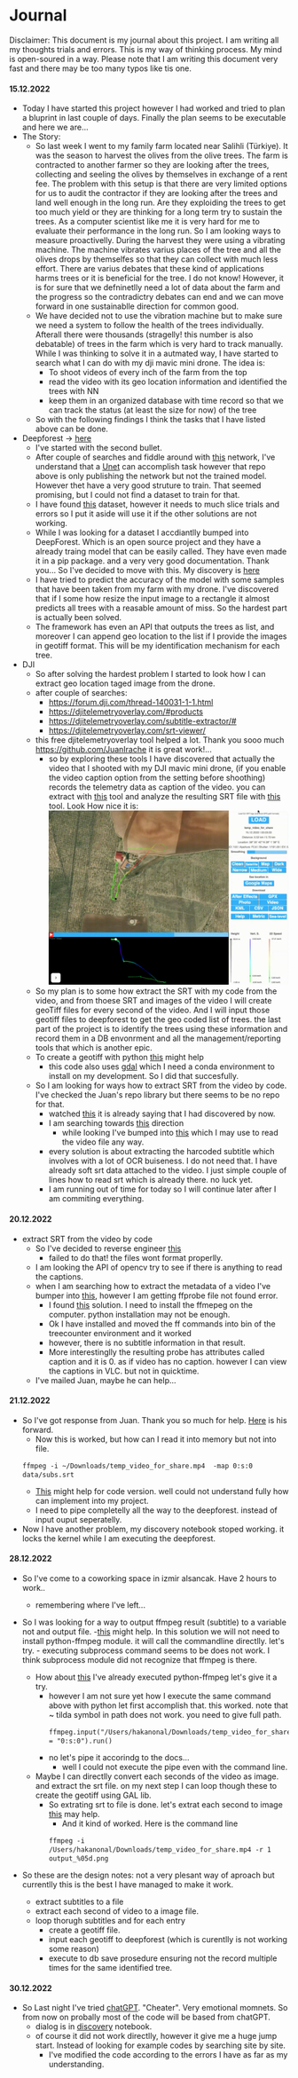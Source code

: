 # Journal

Disclaimer: This document is my journal about this project. I am writing all my thoughts trials and errors. This is my way of thinking process. My mind is open-soured in a way. Please note that I am writing this document very fast and there may be too many typos like tis one.


#### 15.12.2022

- Today I have started this project however I had worked and tried to plan a bluprint in last couple of days. Finally the plan seems to be executable and here we are...
- The Story:
    - So last week I went to my family farm located near Salihli (Türkiye). It was the season to harvest the olives from the olive trees. The farm is contracted to another farmer so they are looking after the trees, collecting and seeling the olives by themselves in exchange of a rent fee. The problem with this setup is that there are very limited options for us to audit the contractor if they are looking after the trees and land well enough in the long run. Are they exploiding the trees to get too much yield or they are thinking for a long term try to sustain the trees. As a computer scientist like me it is very hard for me to evaluate their performance in the long run. So I am looking ways to measure proactivelly. During the harvest they were using a vibrating machine. The machine vibrates varius places of the tree and all the olives drops by themselfes so that they can collect with much less effort. There are varius debates that these kind of applications harms trees or it is beneficial for the tree. I do not know! However, it is for sure that we defninetlly need a lot of data about the farm and the progress so the contradictry debates can end and we can move forward in one sustainablle direction for common good. 
    - We have decided not to use the vibration machine but to make sure we need a system to follow the health of the trees individually. Afterall there were thousands (stragelly! this number is also debatable) of trees in the farm which is very hard to track manually. While I was thinking to solve it in a autmated way, I have started to search what I can do with my dji mavic mini drone. The idea is:
        - To shoot videos of every inch of the farm from the top
        - read the video with its geo location information and identified the trees with NN
        - keep them in an organized database with time record so that we can track the status (at least the size for now) of the tree
    - So with the following findings I think the tasks that I have listed above can be done.
- Deepforest -> [here](https://deepforest.readthedocs.io/en/latest/landing.html)  
    - I've started with the second bullet.
    - After couple of searches and fiddle around with [this](https://github.com/A2Amir/Counting-Trees-using-Satellite-Images) network, I've understand that a [Unet](https://en.wikipedia.org/wiki/U-Net) can accomplish task however that repo above is only publishing the network but not the trained model. However thet have a very good struture to train. That seemed promising, but I could not find a dataset to train for that. 
    - I have found [this](https://github.com/nightonion/yosemite-tree-dataset) dataset, however it needs to much slice trials and errors so I put it aside will use it if the other solutions are not working.
    - While I was looking for a dataset I accdiantlly bumped into DeepForest. Which is an open source project and they have a already traing model that can be easily called. They have even made it in a pip package. and a very very good documentation. Thank you... So I've decided to move with this. My discovery is [here](discovery.ipynb)
    - I have tried to predict the accuracy of the model with some samples that have been taken from my farm with my drone. I've discovered that if I some how resize the input image to a rectangle it almost predicts all trees with a reasable amount of miss. So the hardest part is actually been solved.
    - The framework has even an API that outputs the trees as list, and moreover I can append geo location to the list if I provide the images in geotiff format. This will be my identification mechanism for each tree.
- DJI
    - So after solving the hardest problem I started to look how I can extract geo location taged image from the drone.
    - after couple of searches:
        - https://forum.dji.com/thread-140031-1-1.html
        - https://djitelemetryoverlay.com/#products
        - https://djitelemetryoverlay.com/subtitle-extractor/#
        - https://djitelemetryoverlay.com/srt-viewer/
    - this free djitelemetryoverlay tool helped a lot. Thank you sooo much https://github.com/JuanIrache it is great work!...
        - so by exploring these tools I have discovered that actually the video that I shooted with my DJI mavic mini drone, (if you enable the video caption option from the setting before shoothing) records the telemetry data as caption of the video. you can extract with [this](https://djitelemetryoverlay.com/subtitle-extractor/#) tool and analyze the resulting SRT file with [this](https://djitelemetryoverlay.com/srt-viewer/) tool. Look How nice it is:
        ![alt text](srt_overlay_example.gif "My First SRT Overlay experience")
    - So my plan is to some how extract the SRT with my code from the video, and from thoese SRT and images of the video I will create geoTiff files for every second of the video. And I will input those geotiff files to deepforest to get the geo coded list of trees. the last part of the project is to identify the trees using these information and record them in a DB envonrment and all the management/reporting tools that which is another epic. 
    - To create a geotiff with python [this](https://gist.github.com/johannah/f5ff6c09a11c0081383aae755f4f7b7b) might help
        - this code also uses [gdal](https://gdal.org/download.html#development-source) which I need a conda environment to install on my development. So I did that succesfully.
    - So I am looking for ways how to extract SRT from the video by code. I've checked the Juan's repo library but there seems to be no repo for that.
        - watched [this](https://www.youtube.com/watch?v=Lf9ZikB8aJ4) it is already saying that I had discovered by now.
        - I am searching towards [this](https://www.google.com/search?client=safari&rls=en&q=opencv+read+subtitles&ie=UTF-8&oe=UTF-8) direction
            - while looking I've bumped into [this](https://theailearner.com/2018/10/15/extracting-and-saving-video-frames-using-opencv-python/) which I may use to read the video file any way.
        - every solution is about extracting the harcoded subtitle which involves with a lot of OCR buiseness. I do not need that. I have already soft srt data attached to the video. I just simple couple of lines how to read srt which is already there. no luck yet.
        - I am running out of time for today so I will continue later after I am commiting everything.

#### 20.12.2022        

-  extract SRT from the video by code
    - So I've decided to reverse engineer [this](https://djitelemetryoverlay.com/subtitle-extractor/#) 
        - failed to do that! the files wont format properlly.
    - I am looking the API of opencv try to see if there is anything to read the captions.
    - when I am searching how to extract the metadata of a video I've bumper into [this](https://www.thepythoncode.com/article/extract-media-metadata-in-python), however I am getting ffprobe file not found error.
        - I found [this](https://stackoverflow.com/questions/57350259/filenotfounderror-errno-2-no-such-file-or-directory-ffprobe-ffprobe) solution. I need to install the ffmepeg on the computer. python installation may not be enough.
        - Ok I have installed and moved the ff commands into bin of the treecounter environment and it worked
        - however, there is no subtitle information in that result.
        - More interestinglly the resulting probe has attributes called caption and it is 0. as if video has no caption. however I can view the captions in VLC. but not in quicktime.
    - I've mailed Juan, maybe he can help...

#### 21.12.2022

- So I've got response from Juan. Thank you so much for help. [Here](https://superuser.com/questions/583393/how-to-extract-subtitle-from-video-using-ffmpeg) is his forward.
    - Now this is worked, but how can I read it into memory but not into file.
    ```
    ffmpeg -i ~/Downloads/temp_video_for_share.mp4  -map 0:s:0 data/subs.srt
    ```
    - [This](https://stackoverflow.com/questions/69218400/how-to-use-multiple-map-values-in-ffmpeg-python) might help for code version. well could not understand fully how can implement into my project.
    - I need to pipe completelly all the way to the deepforest. instead of input ouput seperatelly.
- Now I have another problem, my discovery notebook stoped working. it locks the kernel while I am executing the deepforest.

#### 28.12.2022

- So I've come to a coworking space in izmir alsancak. Have 2 hours to work..
    - remembering where I've left...
- So I was looking for a way to output ffmpeg result (subtitle) to a variable not and output file. 
    -[this](https://superkogito.github.io/blog/2020/03/19/ffmpeg_pipe.html) might help. In this solution we will not need to install python-ffmpeg module. it will call the commandline directlly. let's try.
        - executing subprocess command seems to be does not work. I think subprocess module did not recognize that ffmpeg is there.
    - How about [this](https://github.com/kkroening/ffmpeg-python/blob/master/examples/README.md#tensorflow-streaming) I've already executed python-ffmpeg let's give it a try.
        - however I am not sure yet how I execute the same command above with python let first accomplish that. this worked. note that ~ tilda symbol in path does not work. you need to give full path.
            ```
            ffmpeg.input("/Users/hakanonal/Downloads/temp_video_for_share.mp4").output("data/subs.srt",map = "0:s:0").run()
            ```
        - no let's pipe it accorindg to the docs...
            - well I could not execute the pipe even with the command line. 
    - Maybe I can directlly convert each seconds of the video as image. and extract the srt file. on my next step I can loop though these to create the geotiff using GAL lib.
        - So extrating srt to file is done. let's extrat each second to image [this](https://superuser.com/questions/135117/how-to-extract-one-frame-of-a-video-every-n-seconds-to-an-image) may help.
            - And it kind of worked. Here is the command line
            ```
            ffmpeg -i /Users/hakanonal/Downloads/temp_video_for_share.mp4 -r 1 output_%05d.png
            ```
    
- So these are the design notes: not a very plesant way of aproach but currentlly this is the best I have managed to make it work.
    - extract subtitles to a file
    - extract each second of video to a image file.
    - loop thorugh subtitles and for each entry
        - create a geotiff file.
        - input each geotiff to deepforest (which is curentlly is not working some reason)
        - execute to db save prosedure ensuring not the record multiple times for the same identified tree.

#### 30.12.2022

- So Last night I've tried [chatGPT](https://openai.com/blog/chatgpt/). "Cheater". Very emotional momnets. So from now on probally most of the code will be based from chatGPT.
    - dialog is in [discovery](discovery.ipynb) notebook.
    - of course it did not work directlly, however it give me a huge jump start. Instead of looking for example codes by searching site by site.
        - I've modified the code according to the errors I have as far as my understanding.